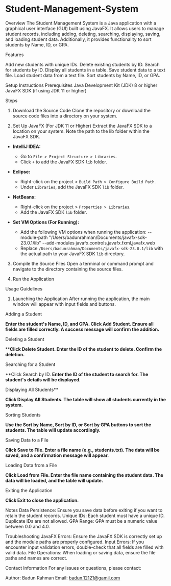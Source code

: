 # Student-Management-System
Overview
The Student Management System is a Java application with a graphical user interface (GUI) built using JavaFX. 
It allows users to manage student records, including adding, deleting, searching, displaying, saving, and loading student data.
Additionally, it provides functionality to sort students by Name, ID, or GPA.

Features

Add new students with unique IDs.
Delete existing students by ID.
Search for students by ID.
Display all students in a table.
Save student data to a text file.
Load student data from a text file.
Sort students by Name, ID, or GPA.


Setup Instructions
Prerequisites
Java Development Kit (JDK) 8 or higher
JavaFX SDK (if using JDK 11 or higher)


Steps
1. Download the Source Code
Clone the repository or download the source code files into a directory on your system.

2. Set Up JavaFX (For JDK 11 or Higher)
Extract the JavaFX SDK to a location on your system.
Note the path to the lib folder within the JavaFX SDK.
  - **IntelliJ IDEA:**
    - Go to `File > Project Structure > Libraries`.
    - Click `+` to add the JavaFX SDK `lib` folder.
  - **Eclipse:**
    - Right-click on the project > `Build Path > Configure Build Path`.
    - Under `Libraries`, add the JavaFX SDK `lib` folder.
  - **NetBeans:**
    - Right-click on the project > `Properties > Libraries`.
    - Add the JavaFX SDK `lib` folder.

- **Set VM Options (For Running):**
  - Add the following VM options when running the application:
--module-path "/Users/badunrahman/Documents/javafx-sdk-23.0.1/lib" --add-modules javafx.controls,javafx.fxml,javafx.web
  - Replace `/Users/badunrahman/Documents/javafx-sdk-23.0.1/lib` with the actual path to your JavaFX SDK `lib` directory.


3. Compile the Source Files
Open a terminal or command prompt and navigate to the directory containing the source files.

4. Run the Application


Usage Guidelines


1. Launching the Application
After running the application, the main window will appear with input fields and buttons.

Adding a Student

**Enter the student's Name, ID, and GPA.
Click Add Student.
Ensure all fields are filled correctly.
A success message will confirm the addition.**


Deleting a Student

****Click Delete Student.
Enter the ID of the student to delete.
Confirm the deletion.**


Searching for a Student

**Click Search by ID.
**Enter the ID of the student to search for.
The student's details will be displayed.**


Displaying All Students**

**Click Display All Students.
The table will show all students currently in the system.**


Sorting Students

**Use the Sort by Name, Sort by ID, or Sort by GPA buttons to sort the students.
The table will update accordingly.**

Saving Data to a File

**Click Save to File.
Enter a file name (e.g., students.txt).
The data will be saved, and a confirmation message will appear.**

Loading Data from a File

**Click Load from File.
Enter the file name containing the student data.
The data will be loaded, and the table will update.**

Exiting the Application

**Click Exit to close the application.**


Notes
Data Persistence: Ensure you save data before exiting if you want to retain the student records.
Unique IDs: Each student must have a unique ID. Duplicate IDs are not allowed.
GPA Range: GPA must be a numeric value between 0.0 and 4.0.

Troubleshooting
JavaFX Errors: Ensure the JavaFX SDK is correctly set up and the module paths are properly configured.
Input Errors: If you encounter input validation errors, double-check that all fields are filled with valid data.
File Operations: When loading or saving data, ensure the file paths and names are correct.


Contact Information
For any issues or questions, please contact:

Author: Badun Rahman
Email: badun.12121@gamil.com
